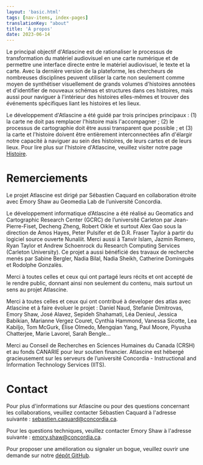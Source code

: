 ```yaml
---
layout: 'basic.html'
tags: [nav-items, index-pages]
translationKey: "about"
title: 'À propos'
date: 2023-06-14
---
```


Le principal objectif d'Atlascine est de rationaliser le processus de transformation du matériel audiovisuel en une carte numérique et de permettre une interface directe entre le matériel audiovisuel, le texte et la carte. Avec la dernière version de la plateforme, les chercheurs de nombreuses disciplines peuvent utiliser la carte non seulement comme moyen de synthétiser visuellement de grands volumes d'histoires annotées et d'identifier de nouveaux schémas et structures dans ces histoires, mais aussi pour naviguer à l'intérieur des histoires elles-mêmes et trouver des événements spécifiques liant les histoires et les lieux.

Le développement d'Atlascine a été guidé par trois principes principaux : (1) la carte ne doit pas remplacer l'histoire mais l'accompagner ; (2) le processus de cartographie doit être aussi transparent que possible ; et (3) la carte et l'histoire doivent être entièrement interconnectées afin d'élargir notre capacité à naviguer au sein des histoires, de leurs cartes et de leurs lieux. Pour lire plus sur l'histoire d'Atlascine, veuillez visiter notre page [Histoire](/fr/histoire/).

# Remerciements

Le projet Atlascine est dirigé par Sébastien Caquard en collaboration étroite avec Emory Shaw au Geomedia Lab de l’université Concordia.  

Le développement informatique d’Atlascine a été réalisé au Geomatics and Cartographic Research Center (GCRC) de l’université Carleton par Jean-Pierre-Fiset, Decheng Zheng, Robert Oikle et surtout Alex Gao sous la direction de Amos Hayes, Peter Pulsifer et de D.R. Fraser Taylor à partir du logiciel source ouverte Nunaliit. Merci aussi à Tanvir Islam, Jazmin Romero, Ryan Taylor et Andrew Schoenrock du Research Computing Services (Carleton University). Ce projet a aussi bénéficié des travaux de recherche menés par Sabine Bergler, Nadia Bilal, Nadia Sheikh, Catherine Dominguès et Rodolphe Gonzalès. ​ 

Merci à toutes celles et ceux qui ont partagé leurs récits et ont accepté de le rendre public, donnant ainsi non seulement du contenu, mais surtout un sens au projet Atlascine. 

Merci à toutes celles et ceux qui ont contribué à developer des atlas avec Atlascine et à faire évoluer le projet : Daniel Naud, Stefanie Dimitrovas, Emory Shaw, José Alavez, Sepideh Shahamati, Léa Denieul, Jessica Babikian, Marianne Vergez Couret, Cynthia Hammond, Vanessa Sicotte, Lea Kabiljo, Tom McGurk, Élise Olmedo, Mengqian Yang, Paul Moore, Piyusha Chatterjee, Marie Lavorel, Sarah Bengle…​ 

Merci au Conseil de Recherches en Sciences Humaines du Canada (CRSH) et au fonds CANARIE pour leur soutien financier. Atlascine est hébergé gracieusement sur les serveurs de l’université Concordia - Instructional and Information Technology Services (IITS). 

# Contact

Pour plus d'informations sur Atlascine ou pour des questions concernant les collaborations, veuillez contacter Sébastien Caquard à l'adresse suivante : <a href="mailto:sebastien.caquard@concordia.ca">sebastien.caquard@concordia.ca</a>.

Pour les questions techniques, veuillez contacter Emory Shaw à l'adresse suivante : <a href="mailto:emory.shaw@concordia.ca">emory.shaw@concordia.ca</a>.

Pour proposer une amélioration ou signaler un bogue, veuillez ouvrir une demande sur notre  [dépôt GitHub](https://github.com/geomedialab/atlascine).